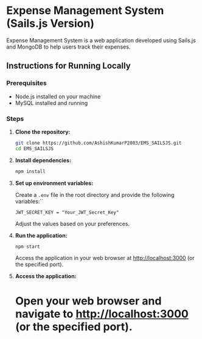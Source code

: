 # Expense Management System (Sails.js Version)

Expense Management System is a web application developed using Sails.js and MongoDB to help users track their expenses.

## Instructions for Running Locally

### Prerequisites

- Node.js installed on your machine
- MySQL installed and running

### Steps

1. **Clone the repository:**

   ```bash
   git clone https://github.com/AshishKumarP2003/EMS_SAILSJS.git
   cd EMS_SAILSJS
   ```
2. **Install dependencies:**

   ```bash
   npm install
   ```
3. **Set up environment variables:**

   Create a `.env` file in the root directory and provide the following variables:``

   ```env
   JWT_SECRET_KEY = "Your_JWT_Secret_Key"
   ```

   Adjust the values based on your preferences.
4. **Run the application:**

   ```bash
   npm start
   ```

   Access the application in your web browser at [http://localhost:3000](http://localhost:3000) (or the specified port).
5. **Access the application:**

   # Open your web browser and navigate to [http://localhost:3000](http://localhost:3000) (or the specified port).
